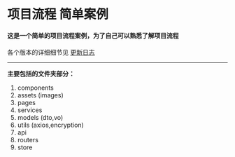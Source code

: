 # 项目流程 简单案例

#### 这是一个简单的项目流程案例，为了自己可以熟悉了解项目流程

各个版本的详细细节见 [更新日志](./CHANGELOG.md)

---

**主要包括的文件夹部分：**

 1. components
 2. assets (images)
 3. pages
 4. services
 5. models (dto,vo)
 6. utils (axios,encryption)
 7. api
 8. routers
 9. store
